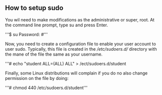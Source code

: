 ## How to setup sudo

You wil need to make modifications as the administrative or super, root. At the command line
prompt, type su and press Enter.

'''$ su Password:
#'''

Now, you need to create a configuration file to enable your user account to user sudo. 
Typically, this file is created in the */etc/sudoers.d/* directory with the mane of the file 
the same as your username.

'''# echo "student ALL=(ALL) ALL" > /ect/sudoers.d/student

Finally, some Linux distributions will complain if you do no also change permission on the file by doing:

'''# chmod 440 /etc/sudoers.d/student'''
